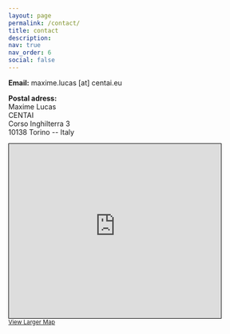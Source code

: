```yaml
---
layout: page
permalink: /contact/
title: contact
description: 
nav: true
nav_order: 6
social: false
---
```



**Email:** maxime.lucas [at] centai.eu  

**Postal adress:**  
Maxime Lucas  
CENTAI  
Corso Inghilterra 3  
10138 Torino -- Italy

<iframe width="425" height="350" frameborder="0" scrolling="no" marginheight="0" marginwidth="0" src="https://www.openstreetmap.org/export/embed.html?bbox=7.661531567573548%2C45.068928947061%2C7.663757801055909%2C45.07041029010953&amp;layer=mapnik&amp;marker=45.06966962338433%2C7.662644684314728" style="border: 1px solid black"></iframe><br/><small><a href="https://www.openstreetmap.org/?mlat=45.06967&amp;mlon=7.66264#map=19/45.06967/7.66264">View Larger Map</a></small>
